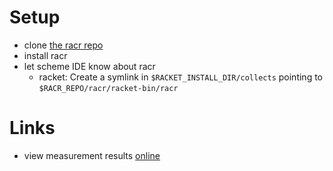 # Setup

- clone [the racr repo](https://github.com/christoff-buerger/racr.git)
- install racr
- let scheme IDE know about racr
  - racket: Create a symlink in `$RACKET_INSTALL_DIR/collects` pointing to `$RACR_REPO/racr/racket-bin/racr`

# Links

- view measurement results [online](http://nbviewer.ipython.org/urls/bitbucket.org/rschoene/racr-mquat/raw/master/ilp-measurement.ipynb)
